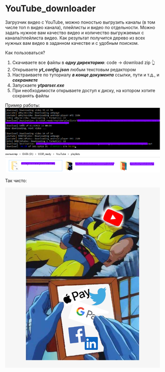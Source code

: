 # YouTube_downloader
Загрузчик видео с YouTube, можно поностью выгрузить каналы (в том числе топ n видео канала), плейлисты и видео по отдельности.
Можно задать нужное вам качество видео и количество выгружаемых с канала/плейлиста видео.
Как результат получится дерево из всех нужных вам видео в заданном качестве и с удобным поиском. 

Как пользоваться?

1. Скачиваете все файлы в ***одну директорию***: code -> download zip :point_up_2:
2. Открываете ***yt_config.json*** любым текстовым редактором
3. Настраиваете по туториалу ***в конце документа*** ссылки, пути и т.д., и ***сохраняете***
4. Запускаете ***ytparser.exe***
5. При необходимости открываете доступ к диску, на котором хотите сохранять файлы

Пример работы:
![alt text](https://github.com/dmitriidavs/YouTube_downloader/blob/master/pow1.png?raw=true)
![alt text](https://github.com/dmitriidavs/YouTube_downloader/blob/master/pow2.png?raw=true)

Так чисто:

![alt text](https://github.com/dmitriidavs/YouTube_downloader/blob/master/mb_later.jpg?raw=true)
